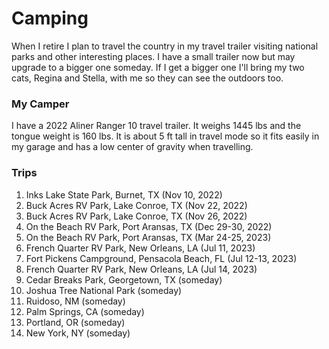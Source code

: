 # Camping

When I retire I plan to travel the country in my travel trailer visiting national parks and other interesting places. I have a small trailer now but may upgrade to a bigger one someday. If I get a bigger one I'll bring my two cats, Regina and Stella, with me so they can see the outdoors too.


### My Camper

I have a 2022 Aliner Ranger 10 travel trailer.  It weighs 1445 lbs and the tongue weight is 160 lbs. It is about 5 ft tall in travel mode so it fits easily in my garage and has a low center of gravity when travelling.


### Trips

1. Inks Lake State Park, Burnet, TX (Nov 10, 2022)
2. Buck Acres RV Park, Lake Conroe, TX (Nov 22, 2022)
3. Buck Acres RV Park, Lake Conroe, TX (Nov 26, 2022)
4. On the Beach RV Park, Port Aransas, TX (Dec 29-30, 2022)
5. On the Beach RV Park, Port Aransas, TX (Mar 24-25, 2023)
6. French Quarter RV Park, New Orleans, LA (Jul 11, 2023)
7. Fort Pickens Campground, Pensacola Beach, FL (Jul 12-13, 2023)
8. French Quarter RV Park, New Orleans, LA (Jul 14, 2023)
9. Cedar Breaks Park, Georgetown, TX (someday)
10. Joshua Tree National Park (someday)
11. Ruidoso, NM (someday)
12. Palm Springs, CA (someday)
13. Portland, OR (someday)
14. New York, NY (someday)